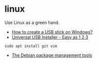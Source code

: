 # linux
Use Linux as a green hand.

* [How to create a USB stick on Windows?](http://www.ubuntu.org.cn/download/desktop/create-a-usb-stick-on-windows)
* [Universal USB Installer - Easy as 1 2 3](https://www.pendrivelinux.com/universal-usb-installer-easy-as-1-2-3/)

```
sudo apt install git vim
```
* [The Debian package management tools](https://www.debian.org/doc/manuals/debian-faq/ch-pkgtools.en.html)
